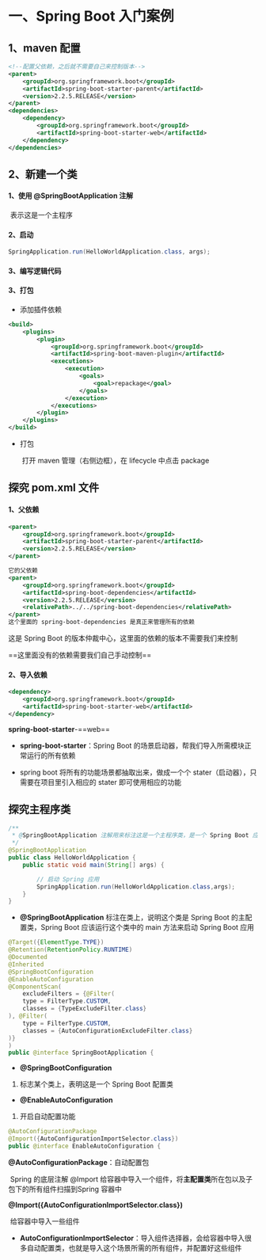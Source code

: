 # 一、Spring Boot 入门案例

## 1、maven 配置

```xml
<!--配置父依赖，之后就不需要自己来控制版本-->
<parent>
    <groupId>org.springframework.boot</groupId>
    <artifactId>spring-boot-starter-parent</artifactId>
    <version>2.2.5.RELEASE</version>
</parent>
<dependencies>
    <dependency>
        <groupId>org.springframework.boot</groupId>
        <artifactId>spring-boot-starter-web</artifactId>
    </dependency>
</dependencies>
```

## 2、新建一个类

#### 1、使用 @SpringBootApplication 注解

​		表示这是一个主程序

#### 2、启动

```java
SpringApplication.run(HelloWorldApplication.class, args);
```

#### 3、编写逻辑代码

#### 3、打包

* 添加插件依赖

```xml
<build>
    <plugins>
        <plugin>
            <groupId>org.springframework.boot</groupId>
            <artifactId>spring-boot-maven-plugin</artifactId>
            <executions>
                <execution>
                    <goals>
                        <goal>repackage</goal>
                    </goals>
                </execution>
            </executions>
        </plugin>
    </plugins>
</build>
```

* 打包

    ​	打开 maven 管理（右侧边框），在 lifecycle 中点击 package

## 探究 pom.xml 文件

#### 1、父依赖

```xml
<parent>
    <groupId>org.springframework.boot</groupId>
    <artifactId>spring-boot-starter-parent</artifactId>
    <version>2.2.5.RELEASE</version>
</parent>

它的父依赖
<parent>
    <groupId>org.springframework.boot</groupId>
    <artifactId>spring-boot-dependencies</artifactId>
    <version>2.2.5.RELEASE</version>
    <relativePath>../../spring-boot-dependencies</relativePath>
</parent>
这个里面的 spring-boot-dependencies 是真正来管理所有的依赖
```

这是 Spring Boot 的版本仲裁中心，这里面的依赖的版本不需要我们来控制

==这里面没有的依赖需要我们自己手动控制== 

#### 2、导入依赖

```xml
<dependency>
    <groupId>org.springframework.boot</groupId>
    <artifactId>spring-boot-starter-web</artifactId>
</dependency>
```

**spring-boot-starter**-==web==

* **spring-boot-starter**：Spring Boot 的场景启动器，帮我们导入所需模块正常运行的所有依赖

* spring boot 将所有的功能场景都抽取出来，做成一个个 stater（启动器），只需要在项目里引入相应的 stater 即可使用相应的功能

## 探究主程序类

```java
/**
 * @SpringBootApplication 注解用来标注这是一个主程序类，是一个 Spring Boot 应用
 */
@SpringBootApplication
public class HelloWorldApplication {
    public static void main(String[] args) {

        // 启动 Spring 应用
        SpringApplication.run(HelloWorldApplication.class,args);
    }
}
```

* **@SpringBootApplication** 标注在类上，说明这个类是 Spring Boot 的主配置类，Spring Boot 应该运行这个类中的 main 方法来启动 Spring Boot 应用

```java
@Target({ElementType.TYPE})
@Retention(RetentionPolicy.RUNTIME)
@Documented
@Inherited
@SpringBootConfiguration
@EnableAutoConfiguration
@ComponentScan(
    excludeFilters = {@Filter(
    type = FilterType.CUSTOM,
    classes = {TypeExcludeFilter.class}
), @Filter(
    type = FilterType.CUSTOM,
    classes = {AutoConfigurationExcludeFilter.class}
)}
)
public @interface SpringBootApplication {
```

* **@SpringBootConfiguration**

1. 标志某个类上，表明这是一个 Spring Boot 配置类

* **@EnableAutoConfiguration** 

1. 开启自动配置功能

```java
@AutoConfigurationPackage
@Import({AutoConfigurationImportSelector.class})
public @interface EnableAutoConfiguration {
```

**@AutoConfigurationPackage**：自动配置包

​	Spring 的底层注解 @Import 给容器中导入一个组件，将**主配置类**所在包以及子包下的所有组件扫描到Spring 容器中

**@Import({AutoConfigurationImportSelector.class})** 

​			给容器中导入一些组件

* **AutoConfigurationImportSelector**：导入组件选择器，会给容器中导入很多自动配置类，也就是导入这个场景所需的所有组件，并配置好这些组件









